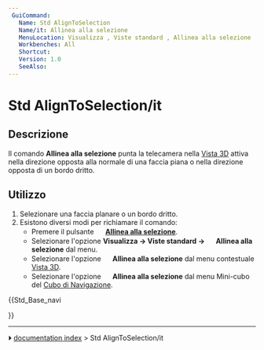 ```yaml
---
 GuiCommand:
   Name: Std AlignToSelection
   Name/it: Allinea alla selezione
   MenuLocation: Visualizza , Viste standard , Allinea alla selezione
   Workbenches: All
   Shortcut: 
   Version: 1.0
   SeeAlso: 
---
```


# Std AlignToSelection/it



## Descrizione

Il comando **Allinea alla selezione** punta la telecamera nella [Vista 3D](3D_view/it.md) attiva nella direzione opposta alla normale di una faccia piana o nella direzione opposta di un bordo dritto.



## Utilizzo

1.  Selezionare una faccia planare o un bordo dritto.
2.  Esistono diversi modi per richiamare il comando:
    -   Premere il pulsante **<img src="images/Std_AlignToSelection.svg" width=16px> [Allinea alla selezione](Std_AlignToSelection/it.md)**.
    -   Selezionare l\'opzione **Visualizza → Viste standard → <img src="images/Std_AlignToSelection.svg" width=16px> Allinea alla selezione** dal menu.
    -   Selezionare l\'opzione **<img src="images/Std_AlignToSelection.svg" width=16px> Allinea alla selezione** dal menu contestuale [Vista 3D](3D_view/it.md).
    -   Selezionare l\'opzione **<img src="images/Std_AlignToSelection.svg" width=16px> Allinea alla selezione** dal menu Mini-cubo del [Cubo di Navigazione](Navigation_Cube/it.md).





{{Std_Base_navi

}}



---
⏵ [documentation index](../README.md) > Std AlignToSelection/it
